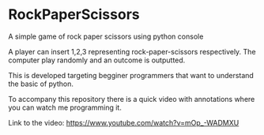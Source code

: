 # RockPaperScissors
A simple game of rock paper scissors using python console

A player can insert 1,2,3 representing rock-paper-scissors respectively.
The computer play randomly and an outcome is outputted.

This is developed targeting begginer programmers that want to understand the basic of python.

To accompany this repository there is a quick video with annotations where you can watch me programming it.

Link to the video: https://www.youtube.com/watch?v=mOp_-WADMXU

